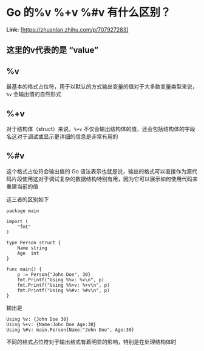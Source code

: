 # Go 的%v %+v %#v 有什么区别？



 **Link:** [https://zhuanlan.zhihu.com/p/707927283]

## 这里的v代表的是 “value”  
## %v  

最基本的格式占位符，用于以默认的方式输出变量的值对于大多数变量类型来说，`%v` 会输出值的自然形式

## %+v  

对于结构体（struct）来说，`%+v` 不仅会输出结构体的值，还会包括结构体的字段名这对于调试或显示更详细的信息是非常有用的

## %#v  

这个格式占位符会输出值的 Go 语法表示也就是说，输出的格式可以直接作为源代码片段使用这对于调试复杂的数据结构特别有用，因为它可以展示如何使用代码来重建当前的值

这三者的区别如下

```
package main
​
import (
    "fmt"
)
​
type Person struct {
    Name string
    Age  int
}
​
func main() {
    p := Person{"John Doe", 30}
    fmt.Printf("Using %%v: %v\n", p)
    fmt.Printf("Using %%+v: %+v\n", p)
    fmt.Printf("Using %%#v: %#v\n", p)
}

```

输出是

```
Using %v: {John Doe 30}
Using %+v: {Name:John Doe Age:30}
Using %#v: main.Person{Name:"John Doe", Age:30}

```

不同的格式占位符对于输出格式有着明显的影响，特别是在处理结构体时

